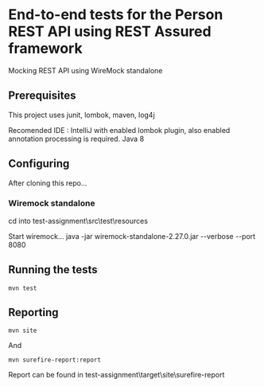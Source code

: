# End-to-end tests for the Person REST API using REST Assured framework

Mocking REST API using WireMock standalone

## Prerequisites

This project uses junit, lombok, maven, log4j

Recomended IDE : IntelliJ with enabled lombok plugin, also enabled annotation processing is required.
Java 8

## Configuring

After cloning this repo...

### Wiremock standalone

cd into test-assignment\src\test\resources

Start wiremock... java -jar wiremock-standalone-2.27.0.jar --verbose --port 8080


## Running the tests

```
mvn test
```

## Reporting

```
mvn site
```
And

```
mvn surefire-report:report
```
Report can be found in test-assignment\target\site\surefire-report

